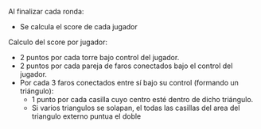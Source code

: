 Al finalizar cada ronda:
- Se calcula el score de cada jugador



Calculo del score por jugador:
- 2 puntos por cada torre bajo control del jugador.
- 2 puntos por cada pareja de faros conectados bajo el control del jugador.
- Por cada 3 faros conectados entre sí bajo su control (formando un triángulo):
    - 1 punto por cada casilla cuyo centro esté dentro de dicho triángulo.
    - Si varios triangulos se solapan, el todas las casillas del area del triangulo externo puntua el doble
